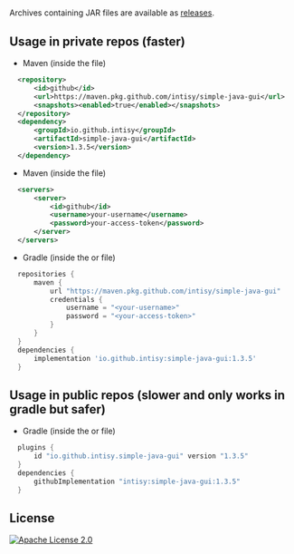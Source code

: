 # 

Archives containing JAR files are available as [releases](https://github.com/intisy/simple-java-gui/releases).

## Usage in private repos (faster)

 * Maven (inside the  file)
```xml
  <repository>
      <id>github</id>
      <url>https://maven.pkg.github.com/intisy/simple-java-gui</url>
      <snapshots><enabled>true</enabled></snapshots>
  </repository>
  <dependency>
      <groupId>io.github.intisy</groupId>
      <artifactId>simple-java-gui</artifactId>
      <version>1.3.5</version>
  </dependency>
```

 * Maven (inside the  file)
```xml
  <servers>
      <server>
          <id>github</id>
          <username>your-username</username>
          <password>your-access-token</password>
      </server>
  </servers>
```

 * Gradle (inside the  or  file)
```groovy
  repositories {
      maven {
          url "https://maven.pkg.github.com/intisy/simple-java-gui"
          credentials {
              username = "<your-username>"
              password = "<your-access-token>"
          }
      }
  }
  dependencies {
      implementation 'io.github.intisy:simple-java-gui:1.3.5'
  }
```

## Usage in public repos (slower and only works in gradle but safer)

 * Gradle (inside the  or  file)
```groovy
  plugins {
      id "io.github.intisy.simple-java-gui" version "1.3.5"
  }
  dependencies {
      githubImplementation "intisy:simple-java-gui:1.3.5"
  }
```

## License

[![Apache License 2.0](https://img.shields.io/badge/License-Apache_2.0-blue.svg)](LICENSE)
